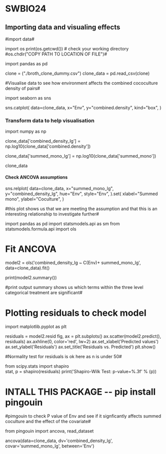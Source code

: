 # SWBIO24
 
## Importing data and visualing effects 

 #import data#

import os 
print(os.getcwd()) # check your working directory 
#os.chdir("COPY PATH TO LOCATION OF FILE")# 

import pandas as pd

clone = ("./broth_clone_dummy.csv")
clone_data = pd.read_csv(clone)

#Visualise data to see how environment affects the combined cococulture density of pairs#

import seaborn as sns

sns.catplot(
    data=clone_data,
    x="Env",
    y="combined.density",
    kind="box",
)

### Transform data to help visualisation

import numpy as np

clone_data['combined_density_lg'] = np.log10(clone_data['combined.density'])

clone_data['summed_mono_lg'] = np.log10(clone_data['summed_mono'])

clone_data

#### Check ANCOVA assumptions

sns.relplot(
    data=clone_data,
    x="summed_mono_lg",
    y="combined_density_lg",
    hue="Env",
    style="Env",
).set(
    xlabel="Summed mono",
    ylabel="Coculture",
)

#this plot shows us that we are meeting the assumption and that this is an interesting relationship to investigate further#

import pandas as pd
import statsmodels.api as sm
from statsmodels.formula.api import ols

# Fit ANCOVA 

model2 = ols('combined_density_lg ~ C(Env)+ summed_mono_lg', data=clone_data).fit()

print(model2.summary())

#print output summary shows us which terms within the three level categorical treatment are significant#

# Plotting residuals to check model 
import matplotlib.pyplot as plt

residuals = model2.resid
fig, ax = plt.subplots()
ax.scatter(model2.predict(), residuals)
ax.axhline(0, color='red', lw=2)
ax.set_xlabel('Predicted values')
ax.set_ylabel('Residuals')
ax.set_title('Residuals vs. Predicted')
plt.show()

#Normality test for residuals is ok here as n is under 50#

from scipy.stats import shapiro    
stat, p = shapiro(residuals)
print('Shapiro-Wilk Test: p-value=%.3f' % (p))

# INTALL THIS PACKAGE -- pip install pingouin ## 

#pimgouin to check P value of Env and see if it signficantly affects summed coculture and the effect of the covariate#

from pingouin import ancova, read_dataset


ancova(data=clone_data, dv='combined_density_lg', covar='summed_mono_lg', between='Env')
